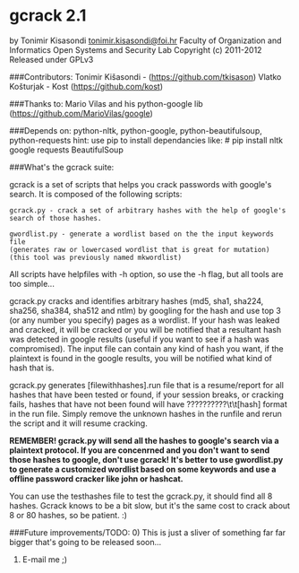 # gcrack 2.1
by Tonimir Kisasondi <tonimir.kisasondi@foi.hr>
Faculty of Organization and Informatics
Open Systems and Security Lab
Copyright (c) 2011-2012  Released under GPLv3

###Contributors:
Tonimir Kišasondi - (https://github.com/tkisason)
Vlatko Košturjak - Kost (https://github.com/kost)

###Thanks to:
Mario Vilas and his python-google lib (https://github.com/MarioVilas/google)

###Depends on:
python-nltk, python-google, python-beautifulsoup, python-requests
hint: use pip to install dependancies like:
		# pip install nltk google requests BeautifulSoup

###What's the gcrack suite:

gcrack is a set of scripts that helps you crack passwords with google's search. It is composed of the following scripts:

	gcrack.py - crack a set of arbitrary hashes with the help of google's search of those hashes.
	
	gwordlist.py - generate a wordlist based on the the input keywords file
	(generates raw or lowercased wordlist that is great for mutation)
	(this tool was previously named mkwordlist)

All scripts have helpfiles with -h option, so use the -h flag, but all tools are too simple...


gcrack.py cracks and identifies arbitrary hashes (md5, sha1, sha224, sha256, sha384, sha512 and ntlm) by googling for the hash and use top 3 (or any number you specify) pages as a wordlist. If your hash was leaked and cracked, it will be cracked or you will be notified that a resultant hash was detected in google results (useful if you want to see if a hash was compromised). The input file can contain any kind of hash you want, if the plaintext is found in the google results, you will be notified what kind of hash that is. 

gcrack.py generates [filewithhashes].run file that is a resume/report for all hashes that have been tested or found, if your session breaks, or cracking fails, hashes that have not been found will have ??????????\t\t[hash] format in the run file. Simply remove the unknown hashes in the runfile and rerun the script and it will resume cracking.

**REMEMBER! gcrack.py will send all the hashes to google's search via a plaintext protocol. If you are concenrned and you don't want to send those hashes to google, don't use gcrack! It's better to use gwordlist.py to generate a customized wordlist based on some keywords and use a offline password cracker like john or hashcat.**

You can use the testhashes file to test the gcrack.py, it should find all 8 hashes. Gcrack knows to be a bit slow, but it's the same cost to crack about 8 or 80 hashes, so be patient. :)

###Future improvements/TODO:
0) This is just a sliver of something far far bigger that's going to be released soon...
1) E-mail me ;) 
